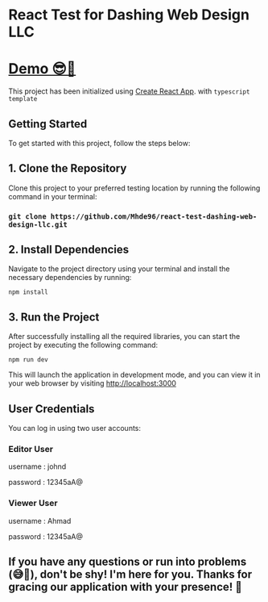# React Test for Dashing Web Design LLC

# [Demo 😎🚀](https://react-test-dashing-web-design-llc.vercel.app/login)

This project has been initialized using [Create React App](https://create-react-app.dev/docs/adding-typescript/). with `typescript template`

## Getting Started

To get started with this project, follow the steps below:

## 1. Clone the Repository

Clone this project to your preferred testing location by running the following command in your terminal:

### `git clone https://github.com/Mhde96/react-test-dashing-web-design-llc.git`

## 2. Install Dependencies
Navigate to the project directory using your terminal and install the necessary dependencies by running:

`npm install`

## 3. Run the Project

After successfully installing all the required libraries, you can start the project by executing the following command:

`npm run dev`

This will launch the application in development mode, and you can view it in your web browser by visiting  [http://localhost:3000](http://localhost:3000)


## User Credentials
You can log in using two user accounts:

### Editor User

username : johnd

password : 12345aA@

### Viewer User

username : Ahmad

password : 12345aA@

## If you have any questions or run into problems (😅🤖), don't be shy! I'm here for you. Thanks for gracing our application with your presence! 🚀